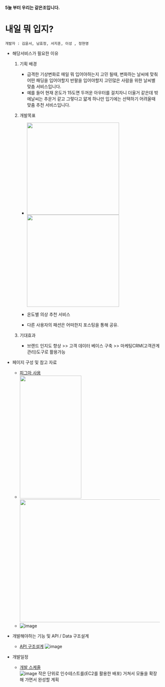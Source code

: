 #### 5늘 부터 우리는 같은조입니다.
# 내일 뭐 입지?
    개발자 : 김윤서, 남효정, 서지훈, 이성 , 정현영
* 해당서비스가 필요한 이유    
    1. 기획 배경
        - 급격한 기상변화로 매일 뭐 입어야하는지 고민 될때, 변화하는 날씨에 맞춰 어떤 패딩을 입어야할지 반팔을 입어야할지 고민많은 사람을 위한 날씨별 맞춤 서비스입니다.
        - 예를 들어 현재 온도가 15도면 두꺼운 아우터를 걸치자니 더울거 같은데 밖에날씨는 추운거 같고 그렇다고 얇게 하나만 입기에는 선택하기 어려울때 맞춤 추천 서비스입니다.
        

    2. 개발목표
       - <img src="https://user-images.githubusercontent.com/83229401/157147294-92762f24-dc40-41d1-b269-f5000f062ebe.png" width="300" height="300"></img> <img src="https://user-images.githubusercontent.com/83229401/157148167-1799ced7-8899-4c3f-8060-6e9e8a8c0823.png" width="300" height="300"></img> 
       - 온도별 의상 추천 서비스 
             
       - 다른 사용자의 패션은 어떠한지 포스팅을 통해 공유.

    3. 기대효과
       - 브랜드 인지도 향상 >> 고객 데이터 베이스 구축 >> 마케팅CRM(고객관계관리)도구로 활용가능
* 페이지 구성 및 참고 자료
    - [피그마 사용](https://www.figma.com/file/HjZozkk7e49ip7vzAALCdc/%EB%82%B4%EC%9D%BC-%EB%AD%90-%EC%9E%85%EC%A7%80%3F?node-id=0%3A1)
    - <img src="https://user-images.githubusercontent.com/83229401/157348695-19cecceb-9232-4e78-ae72-8ffb8b0c744c.png" width = "200" height="400"></img> <img src="https://user-images.githubusercontent.com/83229401/157349996-acd4c1fd-329a-4a51-b0a4-fead1d98fd12.png" width = "600" height="400"></img>
    - ![image](https://user-images.githubusercontent.com/83229401/162771669-73f6f990-5c94-455d-bf7d-fd89dc8c4cef.png)

   
* 개발해야하는 기능 및 API / Data 구조설계
    - [API 구조설계](https://www.notion.so/API-f06d993e00d4487c833f6c39d4d4467d)
    ![image](https://user-images.githubusercontent.com/83229401/157353944-c27143bd-3495-47ae-a35c-b9a8212d5469.png) 

   
* 개발일정
    - [개발 스케줄](https://www.notion.so/f8d85f5e55f44fefb9c7d04f0f89fc35?v=14c5de60f21a4d90b6aec3c45426c0bd)    
    ![image](https://user-images.githubusercontent.com/83229401/157354086-cedf6f95-89e1-4f09-a7af-e89dd3c4a49e.png)
    작은 단위로 인수테스트를(EC2를 활용한 배포) 거쳐서 모듈을 확장해 가면서 완성할 계획
    

